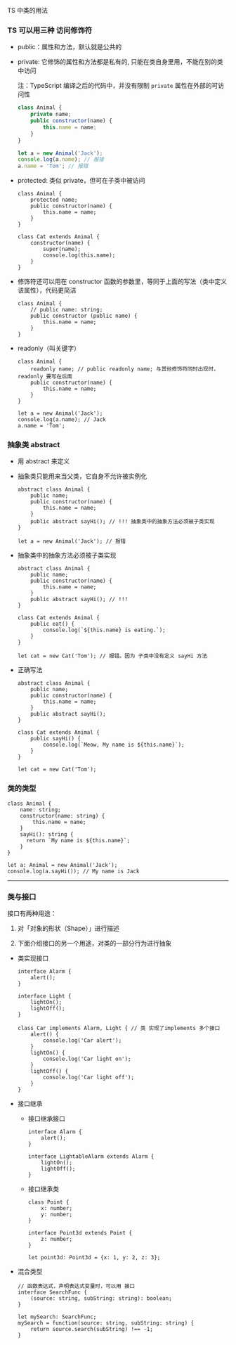 TS 中类的用法

### TS 可以用三种 访问修饰符

- public：属性和方法，默认就是公共的

- private: 它修饰的属性和方法都是私有的, 只能在类自身里用，不能在别的类中访问

  注：TypeScript 编译之后的代码中，并没有限制 `private` 属性在外部的可访问性

  ```js
  class Animal {
      private name;
      public constructor(name) {
          this.name = name;
      }
  }
  
  let a = new Animal('Jack');
  console.log(a.name); // 报错
  a.name = 'Tom'; // 报错
  ```

  

- protected: 类似 private，但可在子类中被访问

  ```JS
  class Animal {
      protected name;
      public constructor(name) {
          this.name = name;
      }
  }
  
  class Cat extends Animal {
      constructor(name) {
          super(name);
          console.log(this.name);
      }
  }
  ```

- 修饰符还可以用在 constructor 函数的参数里，等同于上面的写法（类中定义该属性），代码更简洁

  ```JS
  class Animal {
      // public name: string;
      public constructor (public name) {
          this.name = name;
      }
  }
  ```

- readonly（叫关键字）

  ```JS
  class Animal {
      readonly name; // public readonly name; 与其他修饰符同时出现时，readonly 要写在后面
      public constructor(name) {
          this.name = name;
      }
  }
  
  let a = new Animal('Jack');
  console.log(a.name); // Jack
  a.name = 'Tom';
  ```



### 抽象类 abstract

- 用 abstract 来定义

- 抽象类只能用来当父类，它自身不允许被实例化

  ```JS
  abstract class Animal {
      public name;
      public constructor(name) {
          this.name = name;
      }
      public abstract sayHi(); // !!! 抽象类中的抽象方法必须被子类实现
  }
  
  let a = new Animal('Jack'); // 报错
  ```

- 抽象类中的抽象方法必须被子类实现

  ```JS
  abstract class Animal {
      public name;
      public constructor(name) {
          this.name = name;
      }
      public abstract sayHi(); // !!!
  }
  
  class Cat extends Animal {
      public eat() { 
          console.log(`${this.name} is eating.`);
      }
  }
  
  let cat = new Cat('Tom'); // 报错。因为 子类中没有定义 sayHi 方法
  ```

- 正确写法

  ```JS
  abstract class Animal {
      public name;
      public constructor(name) {
          this.name = name;
      }
      public abstract sayHi();
  }
  
  class Cat extends Animal {
      public sayHi() {
          console.log(`Meow, My name is ${this.name}`);
      }
  }
  
  let cat = new Cat('Tom');
  ```

### 类的类型

```JS
class Animal {
    name: string;
    constructor(name: string) {
        this.name = name;
    }
    sayHi(): string {
      return `My name is ${this.name}`;
    }
}

let a: Animal = new Animal('Jack');
console.log(a.sayHi()); // My name is Jack
```



---

### 类与接口

接口有两种用途：

1. 对「对象的形状（Shape）」进行描述

2. 下面介绍接口的另一个用途，对类的一部分行为进行抽象



- 类实现接口

  ```JS
  interface Alarm {
      alert();
  }
  
  interface Light {
      lightOn();
      lightOff();
  }
  
  class Car implements Alarm, Light { // 类 实现了implements 多个接口
      alert() {
          console.log('Car alert');
      }
      lightOn() {
          console.log('Car light on');
      }
      lightOff() {
          console.log('Car light off');
      }
  }
  ```

- 接口继承

  - 接口继承接口

    ```JS
    interface Alarm {
        alert();
    }
    
    interface LightableAlarm extends Alarm {
        lightOn();
        lightOff();
    }
    ```

  - 接口继承类

    ```JS
    class Point {
        x: number;
        y: number;
    }
    
    interface Point3d extends Point {
        z: number;
    }
    
    let point3d: Point3d = {x: 1, y: 2, z: 3};
    ```

- 混合类型

  ```JS
  // 函数表达式，声明表达式变量时，可以用 接口
  interface SearchFunc {
      (source: string, subString: string): boolean;
  }
  
  let mySearch: SearchFunc;
  mySearch = function(source: string, subString: string) {
      return source.search(subString) !== -1;
  }
  ```

  